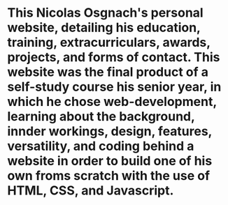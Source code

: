 # This Nicolas Osgnach's personal website, detailing his education, training, extracurriculars, awards, projects, and forms of contact. This website was the final product of a self-study course his senior year, in which he chose web-development, learning about the background, innder workings, design, features, versatility, and coding behind a website in order to build one of his own froms scratch with the use of HTML, CSS, and Javascript.
